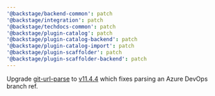 ```yaml
---
'@backstage/backend-common': patch
'@backstage/integration': patch
'@backstage/techdocs-common': patch
'@backstage/plugin-catalog': patch
'@backstage/plugin-catalog-backend': patch
'@backstage/plugin-catalog-import': patch
'@backstage/plugin-scaffolder': patch
'@backstage/plugin-scaffolder-backend': patch
---
```


Upgrade [git-url-parse](https://www.npmjs.com/package/git-url-parse) to [v11.4.4](https://github.com/IonicaBizau/git-url-parse/pull/125) which fixes parsing an Azure DevOps branch ref.
